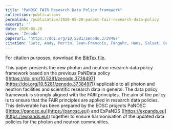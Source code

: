 ```yaml
---
title: "PaNOSC FAIR Research Data Policy framework"
collection: publications
permalink: /publication/2020-05-20-panosc-fair-research-data-policy
excerpt: ''
date: 2020-05-20
venue: 'Zenodo'
paperurl: 'https://doi.org/10.5281/zenodo.3738497'
citation: 'Gotz, Andy, Perrin, Jean-Francois, Fangohr, Hans, Salvat, Daniel, Gliksohn, Florian, Markvardsen, Anders, … Matthews, Brian. (2020). PaNOSC FAIR Research Data Policy framework (Version 1.1). Zenodo.'
---
```


For citation purposes, download the [BibTex file](https://agbeltran.github.io/publications/bibtex/2020-05-20-panosc-fair-research-data-policy.bib).


This paper presents the new photon and neutron research data policy framework based on the previous PaNData policy ([https://doi.org/10.5281/zenodo.3738497](https://doi.org/10.5281/zenodo.3738497)) applicable to all photon and neutron facilities and scientific research data in general. The data policy framework is strongly aligned with the FAIR principles. The aim of the policy is to ensure that the FAIR principles are applied in research data policies. This deliverable has been prepared by the EOSC projects PaNOSC ([https://panosc.eu](https://panosc.eu)) and ExPaNDS ([https://expands.eu](https://expands.eu)) together to ensure harmonisation of the updated data policies for the photon and neutron communities.